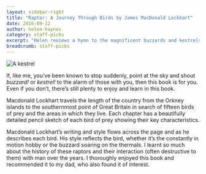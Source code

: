 ```yaml
---
layout: sidebar-right
title: "Raptor: A Journey Through Birds by James MacDonald Lockhart"
date: 2016-09-12
author: helen-haynes
category: staff-picks
excerpt: "Helen reviews a hymn to the magnificent buzzards and kestrels of the British Isles."
breadcrumb: staff-picks
---
```

![A kestrel](/images/featured/featured-kestrel.jpg)

If, like me, you’ve been known to stop suddenly, point at the sky and shout _buzzard!_ or _kestrel!_ to the alarm of those with you, then this book is for you. Even if you don’t, there’s still plenty to enjoy and learn in this book.

Macdonald Lockhart travels the length of the country from the Orkney islands to the southernmost point of Great Britain in search of fifteen birds of prey and the areas in which they live. Each chapter has a beautifully detailed pencil sketch of each bird of prey showing their key characteristics.

Macdonald Lockhart’s writing and style flows across the page and as he describes each bird. His style reflects the bird, whether it’s the constantly in motion hobby or the buzzard soaring on the thermals. I learnt so much about the history of these raptors and their interaction (often destructive to them) with man over the years. I thoroughly enjoyed this book and recommended it to my dad, who also found it of interest.
